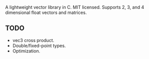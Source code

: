 A lightweight vector library in C. MIT licensed. Supports 2, 3, and 4
dimensional float vectors and matrices.

TODO
----
 * vec3 cross product.
 * Double/fixed-point types.
 * Optimization.
